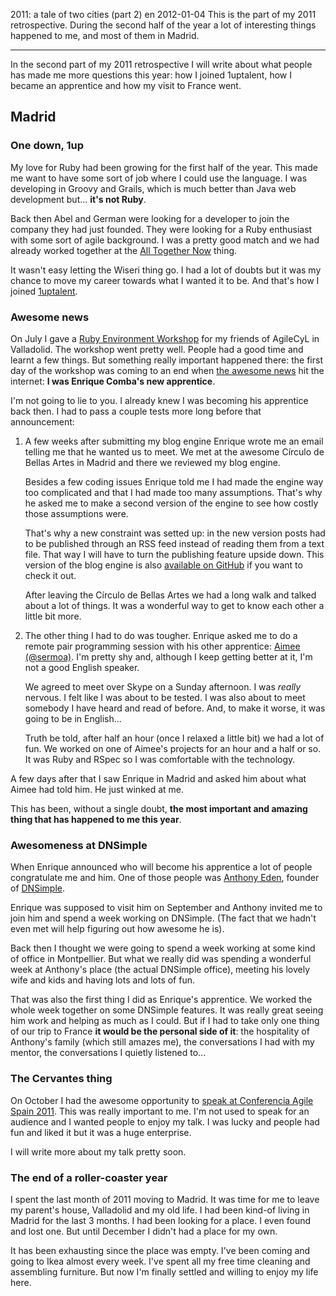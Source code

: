2011: a tale of two cities (part 2)
en
2012-01-04
This is the  part of my 2011 retrospective. During the second half of the year a lot of interesting things happened to me, and most of them in Madrid.

---

In the second part of my 2011 retrospective I will write about what people has made me more questions this year: how I joined 1uptalent, how I became an apprentice and how my visit to France went.

## Madrid

### One down, 1up

My love for Ruby had been growing for the first half of the year. This made me want to have some sort of job where I could use the language. I was developing in Groovy and Grails, which is much better than Java web development but...  **it's not Ruby**.

Back then Abel and German were looking for a developer to join the company they had just founded. They were looking for a Ruby enthusiast with some sort of agile background. I was a pretty good match and we had already worked together at the [All Together Now](http://altogether.es) thing.

It wasn't easy letting the Wiseri thing go. I had a lot of doubts but it was my chance to move my career towards what I wanted it to be. And that's how I joined [1uptalent](http://1uptalent.com).

### Awesome news

On July I gave a [Ruby Environment Workshop](http://agilecyl.org/2011/07/13/taller-sobre-el-entorno-ruby/) for my friends of AgileCyL in Valladolid. The workshop went pretty well. People had a good time and learnt a few things.  But something really important happened there: the first day of the workshop was coming to an end when
[the awesome news](http://ecomba.org/blog/2011/07/22/the-apprentice---anouncing-javier-acero/) hit the internet: **I was Enrique Comba's new apprentice**.

I'm not going to lie to you. I already knew I was becoming his apprentice back then. I had to pass a couple tests more long before that announcement:

1. A few weeks after submitting my blog engine Enrique wrote me an email telling me that he wanted us to meet. We met at the awesome Círculo de Bellas Artes in Madrid and there we reviewed my blog engine.

     Besides a few coding issues Enrique told me I had made the engine way too complicated and that I had made too many assumptions. That's why he asked me to make a second version of the engine to see how costly those assumptions were.

     That's why a new constraint was setted up: in the new version posts had to be published through an RSS feed instead of reading them from a text file. That way I will have to turn the publishing feature upside down. This version of the blog engine is also [available on GitHub](https://github.com/jacegu/apprentice_challenge/tree/rss-posting) if you want to check it out.

    After leaving the Círculo de Bellas Artes we had a long walk and talked about a lot of things. It was a wonderful way to get to know each other a little bit more.

2. The other thing I had to do was tougher. Enrique asked me to do a remote pair programming session with his other apprentice: [Aimee (@sermoa)](http://www.twitter.com/sermoa). I'm pretty shy and, although I keep getting better at it, I'm not a good English speaker.

    We agreed to meet over Skype on a Sunday afternoon. I was _really_ nervous. I felt like I was about to be tested. I was also about to meet somebody I have heard and read of before. And, to make it worse, it was going to be in English...

    Truth be told, after half an hour (once I relaxed a little bit) we had a lot of fun. We worked on one of Aimee's projects for an hour and a half or so. It was Ruby and RSpec so I was comfortable with the technology.

A few days after that I saw Enrique in Madrid and asked him about what Aimee had told him. He just winked at me.

This has been, without a single doubt, **the most important and amazing thing that has happened to me this year**.

### Awesomeness at DNSimple

When Enrique announced who will become his apprentice a lot of people congratulate me and him. One of those people was [Anthony Eden](http://twitter.com/aeden), founder of [DNSimple](https://dnsimple.com).

Enrique was supposed to visit him on September and Anthony invited me to join him and spend a week working on DNSimple. (The fact that we hadn't even met will help figuring out how awesome he is).

Back then I thought we were going to spend a week working at some kind of office in Montpellier. But what we really did was spending a wonderful week at Anthony's place (the actual DNSimple office), meeting his lovely wife
  and kids and having lots and lots of fun.

That was also the first thing I did as Enrique's apprentice. We worked the whole week together on some DNSimple features. It was really great seeing him work and helping as much as I could. But if I had to take only one thing of our trip to France **it would be the personal side of it**: the hospitality of Anthony's family (which still amazes me), the conversations I had with my mentor, the conversations I quietly listened to...

### The Cervantes thing

On October I had the awesome opportunity to [speak at Conferencia Agile Spain 2011](http://conferencia2011.agile-spain.org/ponentes). This was really important to me. I'm not used to speak for an audience and I wanted people to enjoy my talk. I was lucky and people had fun and liked it but it was a huge enterprise.


I will write more about my talk pretty soon.

### The end of a roller-coaster year

I spent the last month of 2011 moving to Madrid. It was time for me to leave my parent's house, Valladolid and my old life.  I had been kind-of living in Madrid for the last 3 months. I had been looking for a place. I even found and lost one. But until December I didn't had a place for my own.

It has been exhausting since the place was empty. I've been coming and going to Ikea almost every week. I've spent all my free time cleaning and assembling furniture. But now I'm finally settled and willing to enjoy my life here.
